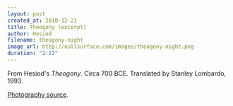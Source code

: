 ```yaml
---
layout: post
created_at: 2010-12-21
title: Theogony (excerpt)
author: Hesiod
filename: theogony-night
image_url: http://nullsurface.com/images/theogony-night.png
duration: "2:22"
---
```


From Hesiod's _Theogony_.  Circa 700 BCE.  Translated by Stanley Lombardo, 1993.

[Photography source](http://www.flickr.com/photos/afsilva/1369236656/).
